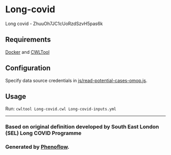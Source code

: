# Long-covid

Long covid - ZhuuOh7JC1cUoRzdSzvH5pas6k

## Requirements

[Docker](https://docs.docker.com/install/) and [CWLTool](https://github.com/common-workflow-language/cwltool#install)

## Configuration

Specify data source credentials in [js/read-potential-cases-omop.js](js/read-potential-cases-omop.js).

## Usage

Run: `cwltool Long-covid.cwl Long-covid-inputs.yml`

***

### Based on original definition developed by South East London (SEL) Long COVID Programme
### Generated by [Phenoflow](https://kclhi.org/phenoflow).
